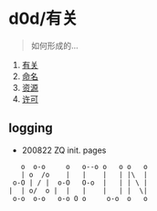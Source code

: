 # d0d/有关
> 如何形成的...


1. [有关](/about/readme)
1. [命名](/about/name)
1. [资源](/about/resource)
1. [许可](/about/license)

## logging

- 200822 ZQ init. pages

```
   o  o-o     o   o--o o   o o   o
   | o  /o    |   |    |   | |\  |
 o-O | / |  o-O   O-o  |   | | \ |
|  | o/  o |  |   |    |   | |  \|
 o-o  o-o   o-o O o     o-o  o   o

```


